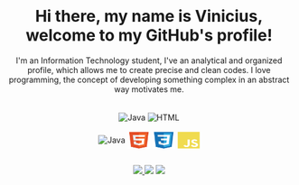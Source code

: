 

<div style="display: inline_block" align="center"><br>
  <h1> Hi there, my name is Vinicius, welcome to my GitHub's profile! </h1>
  <p> I'm an Information Technology student, I've an analytical and organized profile, which allows me to create precise and clean codes. I love programming, the concept of developing something complex in an abstract way motivates me.</p>
</div>


<div style="display: inline_block" align="center"><br>
  <img align="center" alt="Java" height="180cm"  src="https://github-readme-stats.vercel.app/api?username=Vinidsg&show_icons=true&theme=dark"> 
  <img align="center" alt="HTML" height="180cm"  src="https://github-readme-stats.vercel.app/api/top-langs/?username=Vinidsg&layout=compact&theme=dark">
</div>
 
<div style="display: inline_block" align="center" ><br>
  <img align="center" alt="Java" height="40" width="50" src="https://cdn.jsdelivr.net/gh/devicons/devicon/icons/java/java-original-wordmark.svg"> 
  <img align="center" alt="HTML" height="30" width="40" src="https://raw.githubusercontent.com/devicons/devicon/master/icons/html5/html5-original.svg">
  <img align="center" alt="CSS" height="30" width="40" src="https://raw.githubusercontent.com/devicons/devicon/master/icons/css3/css3-original.svg">
  <img align="center" alt="JS" height="30" width="40" src="https://raw.githubusercontent.com/devicons/devicon/master/icons/javascript/javascript-plain.svg">        
</div>

##

<div style="display: inline_block" align="center">
  <a href= "https://www.linkedin.com/in/vinicius-garcia-268274163/">  <img src="https://img.shields.io/badge/LinkedIn-0077B5?style=for-the-badge&logo=linkedin&logoColor=white"> </img></a>
  <a href= "https://www.instagram.com/vini.dsg_/"><img src="https://img.shields.io/badge/Instagram-E4405F?style=for-the-badge&logo=instagram&logoColor=white"></img></a>
  <a href= "https://wa.me/5511975665047">  <img src="https://img.shields.io/badge/WhatsApp-25D366?style=for-the-badge&logo=whatsapp&logoColor=white"> </img></a>
</div>
